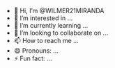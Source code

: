 - 👋 Hi, I’m @WILMER21MIRANDA
- 👀 I’m interested in ...
- 🌱 I’m currently learning ...
- 💞️ I’m looking to collaborate on ...
- 📫 How to reach me ...
- 😄 Pronouns: ...
- ⚡ Fun fact: ...

<!---
WILMER21MIRANDA/WILMER21MIRANDA is a ✨ special ✨ repository because its `README.md` (this file) appears on your GitHub profile.
You can click the Preview link to take a look at your changes.
--->
